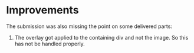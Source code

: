 # Improvements

The submission was also missing the point on some delivered parts:
1. The overlay got applied to the containing div and not the image. So this has not be handled properly.